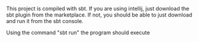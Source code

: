 This project is compiled with sbt. If you are using intellij, just download the sbt plugin from the marketplace. If not, you should be able to just download and run it from the sbt console.

Using the command "sbt run" the program should execute